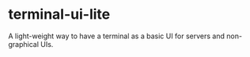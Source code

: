 # terminal-ui-lite
A light-weight way to have a terminal as a basic UI for servers and non-graphical UIs.

